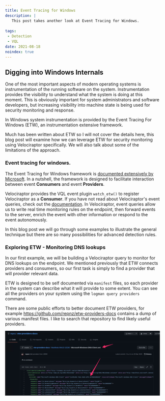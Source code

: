 ```yaml
---
title: Event Tracing for Windows
description: |
   This post takes another look at Event Tracing for Windows.

tags:
 - Detection
 - VQL
date: 2021-08-18
noindex: true
---
```


## Digging into Windows Internals

One of the most important aspects of modern operating systems is
instrumentation of the running software on the system. Instrumentation
provides the visibility to understand what the system is doing at this
moment. This is obviously important for system administrators and
software developers, but increasing visibility into machine state is
being used for security monitoring and response.

In Windows system instrumentation is provided by the Event Tracing For
Windows (ETW), an instrumentation extensive framework.

Much has been written about ETW so I will not cover the details here,
this blog post will examine how we can leverage ETW for security
monitoring using Velociraptor specifically. We will also talk about
some of the limitations of the approach.

### Event tracing for windows.

The Event Tracing for Windows framework is [documented extensively by
Microsoft](https://docs.microsoft.com/en-us/windows-hardware/test/weg/instrumenting-your-code-with-etw). In
a nutshell, the framework is designed to facilitate interaction
between event **Consumers** and event **Providers**.

Velociraptor provides the VQL event plugin `watch_etw()` to register
Velociraptor as a **Consumer**.  If you have not read about
Velociraptor's event queries, check out the
[documentation](https://docs.velociraptor.app/docs/vql/events/). In
Velociraptor, event queries allow us to write real time monitoring
rules on the endpoint, then forward events to the server, enrich the
event with other information or respond to the event autonomously.

In this blog post we will go through some examples to illustrate the
general technique but there are so many possibilities for advanced
detection rules.

### Exploring ETW - Monitoring DNS lookups

In our first example, we will be building a Velociraptor query to
monitor for DNS lookups on the endpoint. We mentioned previously that
ETW connects providers and consumers, so our first task is simply to
find a provider that will provider relevant data.

ETW is designed to be self documented via `manifest` files, so each
provider in the system can describe what it will provide to some
extent. You can see all the providers on your system using the `logman
query providers` command.

There are some public efforts to better document ETW providers, for
example https://github.com/repnz/etw-providers-docs contains a dump of
various manifest files. I like to search that repository to find
likely useful providers.

![](image118.png)
